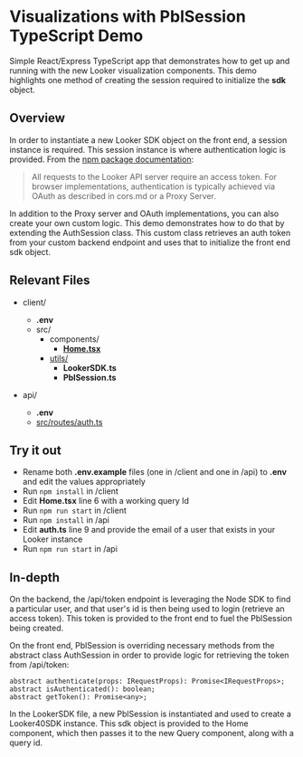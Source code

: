 # Visualizations with PblSession TypeScript Demo

Simple React/Express TypeScript app that demonstrates how to get up and running with the new Looker visualization components. This demo highlights one method of creating the session required to initialize the **sdk** object.

## Overview

In order to instantiate a new Looker SDK object on the front end, a session instance is required. This session instance is where authentication logic is provided. From the [npm package documentation](https://www.npmjs.com/package/@looker/sdk):

> All requests to the Looker API server require an access token. For browser implementations, authentication is typically achieved via OAuth as described in cors.md or a Proxy Server.

In addition to the Proxy server and OAuth implementations, you can also create your own custom logic. This demo demonstrates how to do that by extending the AuthSession class. This custom class retrieves an auth token from your custom backend endpoint and uses that to initialize the front end sdk object.

## Relevant Files

- client/

  - **.env**
  - src/
    - components/
      - [**Home.tsx**](https://github.com/rbob86/visualizations-sdk-example/blob/main/client/src/components/Home.tsx)
    - [utils/](https://github.com/rbob86/visualizations-sdk-example/tree/main/client/src/utils)
      - **LookerSDK.ts**
      - **PblSession.ts**

- api/
  - **.env**
  - [src/routes/auth.ts](https://github.com/rbob86/visualizations-sdk-example/blob/main/api/src/routes/auth.ts)

## Try it out

- Rename both **.env.example** files (one in /client and one in /api) to **.env** and edit the values appropriately
- Run `npm install` in /client
- Edit **Home.tsx** line 6 with a working query Id
- Run `npm run start` in /client
- Run `npm install` in /api
- Edit **auth.ts** line 9 and provide the email of a user that exists in your Looker instance
- Run `npm run start` in /api

## In-depth

On the backend, the /api/token endpoint is leveraging the Node SDK to find a particular user, and that user's id is then being used to login (retrieve an access token). This token is provided to the front end to fuel the PblSession being created.

On the front end, PblSession is overriding necessary methods from the abstract class AuthSession in order to provide logic for retrieving the token from /api/token:

```
abstract authenticate(props: IRequestProps): Promise<IRequestProps>;
abstract isAuthenticated(): boolean;
abstract getToken(): Promise<any>;
```

In the LookerSDK file, a new PblSession is instantiated and used to create a Looker40SDK instance. This sdk object is provided to the Home component, which then passes it to the new Query component, along with a query id.
